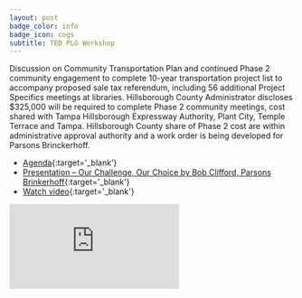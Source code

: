 ```yaml
---
layout: post
badge_color: info
badge_icon: cogs
subtitle: TED PLG Workshop
---
```


Discussion on Community Transportation Plan and continued Phase 2 community engagement to complete 10-year transportation project list to accompany proposed sale tax referendum, including 56 additional Project Specifics meetings at libraries. Hillsborough County Administrator discloses $325,000 will be required to complete Phase 2 community meetings, cost shared with Tampa Hillsborough Expressway Authority, Plant City, Temple Terrace and Tampa. Hillsborough County share of Phase 2 cost are within administrative approval authority and a work order is being developed for Parsons Brinckerhoff.

* [Agenda](http://hillsboroughcounty.org/DocumentCenter/View/16189){:target='_blank'}
* [Presentation – Our Challenge, Our Choice by Bob Clifford, Parsons Brinkerhoff](http://www.hillsboroughcounty.org/DocumentCenter/View/16801){:target='_blank'}
* [Watch video](http://65.49.32.144/Hillsborough/217af75f-e379-4d64-8131-0c2ca8c602ff/TED%20Policy%20Group%2007%2016%202015/presentation_file/mgpresenter.html?Stream=low){:target='_blank'}

<div class="embed-responsive embed-responsive-16by9">
<iframe class="embed-responsive-item" src="https://www.youtube-nocookie.com/embed/yn2SsR1Eec0?rel=0" frameborder="0" allowfullscreen></iframe>
</div>

